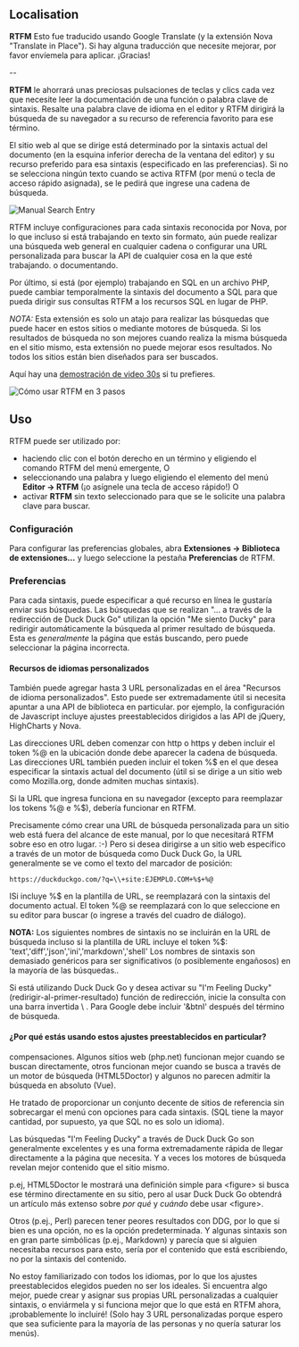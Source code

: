 ## Localisation ##

**RTFM** Esto fue traducido usando Google Translate (y la extensión Nova "Translate in Place"). Si hay alguna traducción que necesite mejorar, por favor envíemela para aplicar. ¡Gracias!

--

**RTFM** le ahorrará unas preciosas pulsaciones de teclas y clics cada vez que necesite leer la documentación de una función o palabra clave de sintaxis. Resalte una palabra clave de idioma en el editor y RTFM dirigirá la búsqueda de su navegador a su recurso de referencia favorito para ese término.

El sitio web al que se dirige está determinado por la sintaxis actual del documento (en la esquina inferior derecha de la ventana del editor) y su recurso preferido para esa sintaxis (especificado en las preferencias). Si no se selecciona ningún texto cuando se activa RTFM (por menú o tecla de acceso rápido asignada), se le pedirá que ingrese una cadena de búsqueda.

![Manual Search Entry](https://ext.runcode.run/rtfm/readme/RTFM_manual_entry.png)

RTFM incluye configuraciones para cada sintaxis reconocida por Nova, por lo que incluso si está trabajando en texto sin formato, aún puede realizar una búsqueda web general en cualquier cadena o configurar una URL personalizada para buscar la API de cualquier cosa en la que esté trabajando. o documentando.

Por último, si está (por ejemplo) trabajando en SQL en un archivo PHP, puede cambiar temporalmente la sintaxis del documento a SQL para que pueda dirigir sus consultas RTFM a los recursos SQL en lugar de PHP.

*NOTA:* Esta extensión es solo un atajo para realizar las búsquedas que puede hacer en estos sitios o mediante motores de búsqueda. Si los resultados de búsqueda no son mejores cuando realiza la misma búsqueda en el sitio mismo, esta extensión no puede mejorar esos resultados. No todos los sitios están bien diseñados para ser buscados.

Aquí hay una [demostración de video 30s](https://ext.runcode.run/rtfm/readme/RTFM_how_to.mp4)
si tu prefieres.

![Cómo usar RTFM en 3 pasos](https://ext.runcode.run/rtfm/readme/RTFM_how_to.png)

## Uso

RTFM puede ser utilizado por:
- haciendo clic con el botón derecho en un término y eligiendo el comando RTFM del menú emergente, O
- seleccionando una palabra y luego eligiendo el elemento del menú **Editor → RTFM** (¡o asígnele una tecla de acceso rápido!) O
- activar **RTFM** sin texto seleccionado para que se le solicite una palabra clave para buscar.

### Configuración

Para configurar las preferencias globales, abra **Extensiones → Biblioteca de extensiones...** y luego seleccione la pestaña **Preferencias** de RTFM.

### Preferencias

Para cada sintaxis, puede especificar a qué recurso en línea le gustaría enviar sus búsquedas. Las búsquedas que se realizan &quot;... a través de la redirección de Duck Duck Go&quot; utilizan la opción &quot;Me siento Ducky&quot; para redirigir automáticamente la búsqueda al primer resultado de búsqueda. Esta es *generalmente* la página que estás buscando, pero puede seleccionar la página incorrecta.

#### Recursos de idiomas personalizados

También puede agregar hasta 3 URL personalizadas en el área &quot;Recursos de idioma personalizados&quot;. Esto puede ser extremadamente útil si necesita apuntar a una API de biblioteca en particular. por ejemplo, la configuración de Javascript incluye ajustes preestablecidos dirigidos a las API de jQuery, HighCharts y Nova.

Las direcciones URL deben comenzar con http o https y deben incluir el token %@ en la ubicación donde debe aparecer la cadena de búsqueda. Las direcciones URL también pueden incluir el token %$ en el que desea especificar la sintaxis actual del documento (útil si se dirige a un sitio web como Mozilla.org, donde admiten muchas sintaxis).

Si la URL que ingresa funciona en su navegador (excepto para reemplazar los tokens %@ e %$), debería funcionar en RTFM.

Precisamente cómo crear una URL de búsqueda personalizada para un sitio web está fuera del alcance de este manual, por lo que necesitará RTFM sobre eso en otro lugar. :-) Pero si desea dirigirse a un sitio web específico a través de un motor de búsqueda como Duck Duck Go, la URL generalmente se ve como el texto del marcador de posición:

    https://duckduckgo.com/?q=\\+site:EJEMPLO.COM+%$+%@

ISi incluye %$ en la plantilla de URL, se reemplazará con la sintaxis del documento actual. El token %@ se reemplazará con lo que seleccione en su editor para buscar (o ingrese a través del cuadro de diálogo).

**NOTA:** Los siguientes nombres de sintaxis no se incluirán en la URL de búsqueda incluso si la plantilla de URL incluye el token %$:
   'text','diff','json','ini','markdown','shell'
Los nombres de sintaxis son demasiado genéricos para ser significativos (o posiblemente engañosos) en la mayoría de las búsquedas..

Si está utilizando Duck Duck Go y desea activar su "I'm Feeling Ducky"
(redirigir-al-primer-resultado) función de redirección, inicie la consulta con una barra invertida \ . Para Google debe incluir '&btnI' después del término de búsqueda.

#### ¿Por qué estás usando estos ajustes preestablecidos en particular?

compensaciones. Algunos sitios web (php.net) funcionan mejor cuando se buscan directamente, otros funcionan mejor cuando se busca a través de un motor de búsqueda (HTML5Doctor) y algunos no parecen admitir la búsqueda en absoluto (Vue).

He tratado de proporcionar un conjunto decente de sitios de referencia sin sobrecargar el menú con opciones para cada sintaxis. (SQL tiene la mayor cantidad, por supuesto, ya que SQL no es solo un idioma).

Las búsquedas "I'm Feeling Ducky" a través de Duck Duck Go son generalmente excelentes y es una forma extremadamente rápida de llegar directamente a la página que necesita. Y a veces los motores de búsqueda revelan mejor contenido que el sitio mismo.

p.ej, HTML5Doctor le mostrará una definición simple para \<figure\> si busca ese término directamente en su sitio, pero al usar Duck Duck Go obtendrá un artículo más extenso sobre *por qué* y *cuándo* debe usar \<figure\>.

Otros (p.ej., Perl) parecen tener peores resultados con DDG, por lo que si bien es una opción, no es la opción predeterminada. Y algunas sintaxis son en gran parte simbólicas (p.ej., Markdown) y parecía que si alguien necesitaba recursos para esto, sería por el contenido que está escribiendo, no por la sintaxis del contenido.

No estoy familiarizado con todos los idiomas, por lo que los ajustes preestablecidos elegidos pueden no ser los ideales. Si encuentra algo mejor, puede crear y asignar sus propias URL personalizadas a cualquier sintaxis, o enviármela y si funciona mejor que lo que está en RTFM ahora, ¡probablemente lo incluiré! (Solo hay 3 URL personalizadas porque espero que sea suficiente para la mayoría de las personas y no quería saturar los menús).
